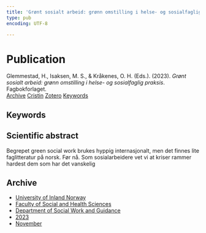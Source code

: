 ```yaml
---
title: 'Grønt sosialt arbeid: grønn omstilling i helse- og sosialfaglig praksis'
type: pub
encoding: UTF-8

---
```

<h1>Publication</h1>
<article id="csl-bib-container-X5767STY" class="csl-bib-container">
  <div class="csl-bib-body"> <div class="csl-entry">Glemmestad, H., Isaksen, M. S., &#38; Kråkenes, O. H. (Eds.). (2023). <i>Grønt sosialt arbeid: grønn omstilling i helse- og sosialfaglig praksis</i>. Fagbokforlaget.</div> </div>
  <div class="csl-bib-buttons">
    <a href="#taxonomy-article-X5767STY" alt="archive" class="csl-bib-button">Archive</a>
    <a href="https://app.cristin.no/results/show.jsf?id=2195423" alt="Cristin" class="csl-bib-button">Cristin</a>
    <a href="http://zotero.org/groups/5881554/items/X5767STY" alt="Zotero" class="csl-bib-button">Zotero</a>
    <a href="#keywords-article-X5767STY" alt="keywords" class="csl-bib-button">Keywords</a>
  </div>
  <div id="csl-bib-meta-container-X5767STY"></div>
</article>
<div id="csl-bib-meta-X5767STY" class="csl-bib-meta">
  <article id="keywords-article-X5767STY" class="keywords-article">
    <h1>Keywords</h1>
    
  </article>
  <article id="abstract-article-X5767STY" class="abstract-article">
    <h1>Scientific abstract</h1>
    Begrepet green social work brukes hyppig internasjonalt, men det finnes lite faglitteratur på norsk. Før nå. Som sosialarbeidere vet vi at kriser rammer hardest dem som har det vanskelig
  </article>
  <article id="taxonomy-article-X5767STY" class="taxonomy-article">
    <h1>Archive</h1>
    <ul>
      <li><a href="{{< params subfolder >}}en/archive/?key=3DCRN523">University of Inland Norway</a></li>
      <li><a href="{{< params subfolder >}}en/archive/?key=IDKFS3MX">Faculty of Social and Health Sciences</a></li>
      <li><a href="{{< params subfolder >}}en/archive/?key=CU4VFGCV">Department of Social Work and Guidance</a></li>
      <li><a href="{{< params subfolder >}}en/archive/?key=A9PHNY6J">2023</a></li>
      <li><a href="{{< params subfolder >}}en/archive/?key=ZRKAFXQV">November</a></li>
    </ul>
  </article>
</div>
